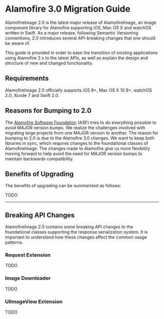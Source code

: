 # Alamofire 3.0 Migration Guide

AlamofireImage 2.0 is the latest major release of AlamofireImage, an image component library for Alamofire supporting iOS, Mac OS X and watchOS written in Swift. As a major release, following Semantic Versioning conventions, 2.0 introduces several API-breaking changes that one should be aware of.

This guide is provided in order to ease the transition of existing applications using Alamofire 2.x to the latest APIs, as well as explain the design and structure of new and changed functionality.

## Requirements

AlamofireImage 2.0 officially supports iOS 8+, Mac OS X 10.9+, watchOS 2.0, Xcode 7 and Swift 2.0.

## Reasons for Bumping to 2.0

The [Alamofire Software Foundation](https://github.com/Alamofire/Foundation) (ASF) tries to do everything possible to avoid MAJOR version bumps. We realize the challenges involved with migrating large projects from one MAJOR version to another. The reason for bumping to 2.0 is due to the Alamofire 3.0 changes. We want to keep both libraries in sync, which requires changes to the foundational classes of AlamofireImage. The changes made to Alamofire give us more flexibility moving forward to help avoid the need for MAJOR version bumps to maintain backwards compatibility.

## Benefits of Upgrading

The benefits of upgrading can be summarized as follows:

TODO

---

## Breaking API Changes

AlamofireImage 2.0 contains some breaking API changes to the foundational classes supporting the response serialization system. It is important to understand how these changes affect the common usage patterns.

### Request Extension

TODO

### Image Downloader 

TODO

### UIImageView Extension

TODO
